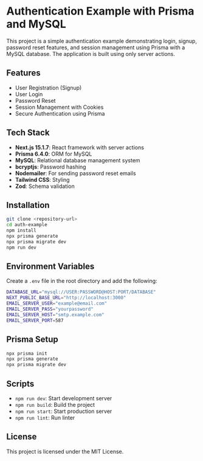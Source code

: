 # Authentication Example with Prisma and MySQL

This project is a simple authentication example demonstrating login, signup, password reset features, and session management using Prisma with a MySQL database. The application is built using only server actions.

## Features
- User Registration (Signup)
- User Login
- Password Reset
- Session Management with Cookies
- Secure Authentication using Prisma

## Tech Stack
- **Next.js 15.1.7**: React framework with server actions
- **Prisma 6.4.0**: ORM for MySQL
- **MySQL**: Relational database management system
- **bcryptjs**: Password hashing
- **Nodemailer**: For sending password reset emails
- **Tailwind CSS**: Styling
- **Zod**: Schema validation

## Installation

```sh
git clone <repository-url>
cd auth-example
npm install
npx prisma generate
npx prisma migrate dev
npm run dev
```

## Environment Variables
Create a `.env` file in the root directory and add the following:

```sh
DATABASE_URL="mysql://USER:PASSWORD@HOST:PORT/DATABASE"
NEXT_PUBLIC_BASE_URL="http://localhost:3000"
EMAIL_SERVER_USER="example@email.com"
EMAIL_SERVER_PASS="yourpassword"
EMAIL_SERVER_HOST="smtp.example.com"
EMAIL_SERVER_PORT=587 
```

## Prisma Setup
```sh
npx prisma init
npx prisma generate
npx prisma migrate dev
```

## Scripts
- `npm run dev`: Start development server
- `npm run build`: Build the project
- `npm run start`: Start production server
- `npm run lint`: Run linter

## License
This project is licensed under the MIT License.

